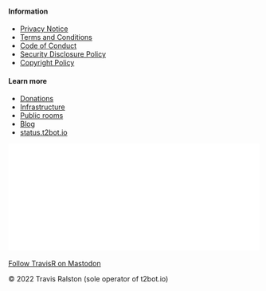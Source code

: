 <div class="footer-flex">

<div class="footer-column">

#### Information

* [Privacy Notice](/docs/legal/privacy-v1)
* [Terms and Conditions](/docs/legal/terms-v1)
* [Code of Conduct](/docs/legal/code-of-conduct-v1)
* [Security Disclosure Policy](/docs/legal/security-disclosure-policy-v1)
* [Copyright Policy](/docs/legal/copyright-v1)

</div>

<div class="footer-column">

#### Learn more

* [Donations](/donations)
* [Infrastructure](/infrastructure)
* [Public rooms](/docs/directory)
* [Blog](/blog)
* [status.t2bot.io](https://status.t2bot.io)

</div>

<div class="footer-column made-for-matrix">

[![matrix.org](/assets/img/made-for-matrix.svg)](https://matrix.org)

</div>

<div class="copyright">

<a rel="me" href="https://mstdn.ca/@travisr">Follow TravisR on Mastodon</a>

© 2022 Travis Ralston (sole operator of t2bot.io)

</div>

</div>
